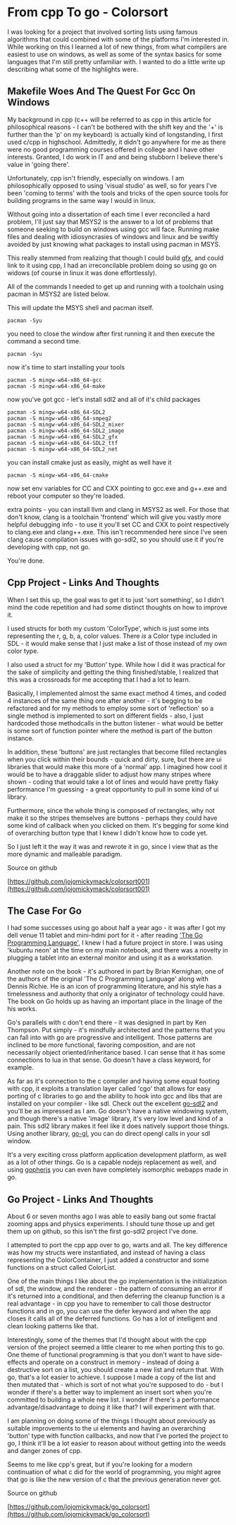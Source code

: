# From cpp To go - Colorsort

I was looking for a project that involved sorting lists using famous algorithms that could combined with some of the platforms I'm interested in. While working on this I learned a lot of new things, from what compilers are easiest to use on windows, as well as some of the syntax basics for some languages that I'm still pretty unfamiliar with. I wanted to do a little write up describing what some of the highlights were.

## Makefile Woes And The Quest For Gcc On Windows

My background in cpp (c++ will be referred to as cpp in this article for philosophical reasons - I can't be bothered with the shift key and the '+' is further than the 'p' on my keyboard) is actually kind of longstanding, I first used c/cpp in highschool. Admittedly, it didn't go anywhere for me as there were no good programming courses offered in college and I have other interests. Granted, I do work in IT and and being stubborn I believe there's value in 'going there'.

Unfortunately, cpp isn't friendly, especially on windows. I am philosophically opposed to using 'visual studio' as well, so for years I've been 'coming to terms' with the tools and tricks of the open source tools for building programs in the same way I would in linux.

Without going into a dissertation of each time I ever reconciled a hard problem, I'll just say that MSYS2 is the answer to a lot of problems that someone seeking to build on windows using gcc will face. Running make files and dealing with idiosyncrasies of windows and linux and be swiftly avoided by just knowing what packages to install using pacman in MSYS.

This really stemmed from realizing that though I could build [gfx](http://www.ferzkopp.net/wordpress/2016/01/02/sdl_gfx-sdl2_gfx/), and could link to it using cpp, I had an irreconcilable problem doing so using go on widows (of course in linux it was done effortlessly).

All of the commands I needed to get up and running with a toolchain using pacman in MSYS2 are listed below.

This will update the MSYS shell and pacman itself.

	pacman -Syu 

you need to close the window after first running it and then execute the command a second time.

	pacman -Syu 

now it's time to start installing your tools

	pacman -S mingw-w64-x86_64-gcc
	pacman -S mingw-w64-x86_64-make

now you've got gcc - let's install sdl2 and all of it's child packages

	pacman -S mingw-w64-x86_64-SDL2
	pacman -S mingw-w64-x86_64-smpeg2
	pacman -S mingw-w64-x86_64-SDL2_mixer
	pacman -S mingw-w64-x86_64-SDL2_image
	pacman -S mingw-w64-x86_64-SDL2_gfx
	pacman -S mingw-w64-x86_64-SDL2_ttf
	pacman -S mingw-w64-x86_64-SDL2_net

you can install cmake just as easily, might as well have it
	
	pacman -S mingw-w64-x86_64-cmake

now set env variables for CC and CXX pointing to gcc.exe and g++.exe and reboot your computer so they're loaded.

extra points - you can install llvm and clang in MSYS2 as well. For those that don't know, clang is a toolchain 'frontend' which will give you vastly more helpful debugging info - to use it you'll set CC and CXX to point respectively to clang.exe and clang++.exe. This isn't recommended here since I've seen clang cause compilation issues with go-sdl2, so you should use it if you're developing with cpp, not go.

You're done.

## Cpp Project - Links And Thoughts

When I set this up, the goal was to get it to just 'sort something', so I didn't mind the code repetition and had some distinct thoughts on how to improve it.

I used structs for both my custom 'ColorType', which is just some ints representing the r, g, b, a, color values. There _is_ a Color type included in SDL - it would make sense that I just make a list of those instead of my own color type.

I also used a struct for my 'Button' type. While how I did it was practical for the sake of simplicity and getting the thing finished/stable, I realized that this was a crossroads for me accepting that I had a lot to learn.

Basically, I implemented almost the same exact method 4 times, and coded 4 instances of the same thing one after another - it's begging to be refactored and for my methods to employ some sort of 'reflection' so a single method is implemented to sort on different fields - also, I just hardcoded those methodcalls in the button listener - what would be better is some sort of function pointer where the method is part of the button instance.

In addition, these 'buttons' are just rectangles that become filled rectangles when you click within their bounds - quick and dirty, sure, but there are ui libraries that would make this more of a 'normal' app. I imagined how cool it would be to have a draggable slider to adjust how many stripes where shown - coding that would take a lot of lines and would have pretty flaky performance I'm guessing - a great opportunity to pull in some kind of ui library.

Furthermore, since the whole thing is composed of rectangles, why not make it so the stripes themselves are buttons - perhaps they could have some kind of callback when you clicked on them. It's begging for some kind of overarching button type that I knew I didn't know how to code yet.

So I just left it the way it was and rewrote it in go, since I view that as the more dynamic and malleable paradigm.

Source on github

[https://github.com/jojomickymack/colorsort001](https://github.com/jojomickymack/colorsort001)

## The Case For Go

I had some successes using go about half a year ago - it was after I got my dell venue 11 tablet and mini-hdmi port for it - after reading ['The Go Programming Language'](https://www.gopl.io/), I knew I had a future project in store. I was using 'kubuntu neon' at the time on my main notebook, and there was a novelty in plugging a tablet into an external monitor and using it as a workstation.

Another note on the book - it's authored in part by Brian Kernighan, one of the authors of the original 'The C Programming Language' along with Dennis Richie. He is an icon of programming literature, and his style has a timelessness and authority that only a originator of technology could have. The book on Go holds up as having an important place in the linage of the his works.

Go's parallels with c don't end there - it was designed in part by Ken Thompson. Put simply - it's mindfully architected and the patterns that you can fall into with go are progressive and intelligent. Those patterns are inclined to be more functional, favoring composition, and are not necessarily object oriented/inheritance based. I can sense that it has some connections to lua in that sense. Go doesn't have a class keyword, for example.

As far as it's connection to the c compiler and having some equal footing with cpp, it exploits a translation layer called 'cgo' that allows for easy porting of c libraries to go and the ability to hook into gcc and libs that are installed on your compiler - like sdl. Check out the excellent [go-sdl2](https://github.com/veandco/go-sdl2) and you'll be as impressed as I am. Go doesn't have a native windowing system, and though there's a native 'image' library, it's very low level and kind of a pain. This sdl2 library makes it feel like it does natively support those things. Using another library, [go-gl](https://github.com/go-gl/gl), you can do direct opengl calls in your sdl window. 

It's a very exciting cross platform application development platform, as well as a lot of other things. Go is a capable nodejs replacement as well, and using [gopherjs](https://github.com/gopherjs/gopherjs) you can even have completely isomorphic webapps made in go.

## Go Project - Links And Thoughts

About 6 or seven months ago I was able to easily bang out some fractal zooming apps and physics experiments. I should tune those up and get them up on github, so this isn't the first go-sdl2 project I've done.

I attempted to port the cpp app over to go, warts and all. The key difference was how my structs were instantiated, and instead of having a class representing the ColorContainer, I just added a constructor and some functions on a struct called ColorList.

One of the main things I like about the go implementation is the initialization of sdl, the window, and the renderer - the pattern of consuming an error if it's returned into a conditional, and then deferring the cleanup function is a real advantage - in cpp you have to remember to call those destructor functions and in go, you can use the defer keyword and when the app closes it calls all of the deferred functions. Go has a lot of intelligent and clean looking patterns like that.

Interestingly, some of the themes that I'd thought about with the cpp version of the project seemed a little clearer to me when porting this to go. One theme of functional programming is that you don't want to have side-effects and operate on a construct in memory - instead of doing a destructive sort on a list, you should create a new list and return that. With go, that's a lot easier to achieve. I suppose I made a copy of the list and then mutated that - which is sort of not what you're supposed to do - but I wonder if there's a better way to implement an insert sort when you're committed to building a whole new list. I wonder if there's a performance advantage/disadvantage to doing it like that? I will experiment with that.

I am planning on doing some of the things I thought about previously as suitable improvements to the ui elements and having an overarching 'button' type with function callbacks, and now that I've ported the project to go, I think it'll be a lot easier to reason about without getting into the weeds and danger zones of cpp.

Seems to me like cpp's great, but if you're looking for a modern continuation of what c did for the world of programming, you might agree that go is like the new version of c that the previous generation never got.

Source on github

[https://github.com/jojomickymack/go_colorsort](https://github.com/jojomickymack/go_colorsort)